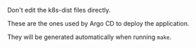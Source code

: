 Don't edit the k8s-dist files directly.

These are the ones used by Argo CD to deploy the application.

They will be generated automatically when running `make`.
